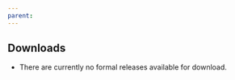 ```yaml
---
parent: 
---
```

## Downloads

- There are currently no formal releases available for download.


